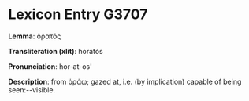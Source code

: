 # Lexicon Entry G3707

**Lemma**: ὁρατός

**Transliteration (xlit)**: horatós

**Pronunciation**: hor-at-os'

**Description**:
from ὁράω; gazed at, i.e. (by implication) capable of being seen:--visible.
